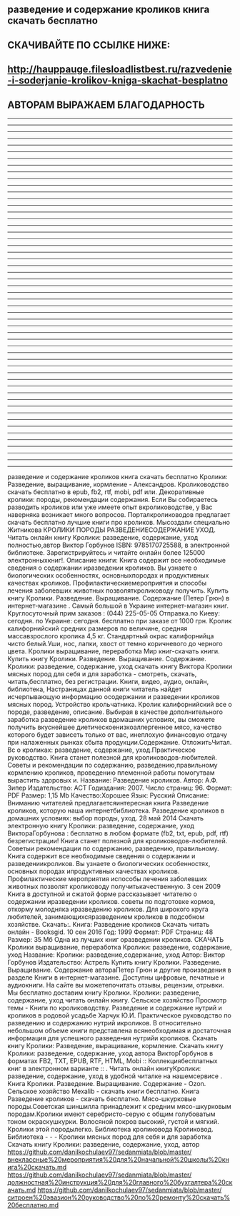разведение и содержание кроликов книга скачать бесплатно
--------------------------------------------------
СКАЧИВАЙТЕ ПО ССЫЛКЕ НИЖЕ:
--------------------------------------------------
http://hauppauge.filesloadlistbest.ru/razvedenie-i-soderjanie-krolikov-kniga-skachat-besplatno
--------------------------------------------------
АВТОРАМ ВЫРАЖАЕМ БЛАГОДАРНОСТЬ
--------------------------------------------------
--------------------------------------------------
--------------------------------------------------
--------------------------------------------------
--------------------------------------------------
--------------------------------------------------
--------------------------------------------------
--------------------------------------------------
--------------------------------------------------
--------------------------------------------------
--------------------------------------------------
--------------------------------------------------
--------------------------------------------------
--------------------------------------------------
--------------------------------------------------
--------------------------------------------------
--------------------------------------------------
--------------------------------------------------
--------------------------------------------------
--------------------------------------------------
--------------------------------------------------
--------------------------------------------------
--------------------------------------------------
--------------------------------------------------
--------------------------------------------------
--------------------------------------------------
--------------------------------------------------
--------------------------------------------------
--------------------------------------------------
--------------------------------------------------
--------------------------------------------------
--------------------------------------------------
--------------------------------------------------
--------------------------------------------------
--------------------------------------------------
--------------------------------------------------
--------------------------------------------------
--------------------------------------------------
--------------------------------------------------
--------------------------------------------------
--------------------------------------------------
--------------------------------------------------
--------------------------------------------------
--------------------------------------------------
--------------------------------------------------
--------------------------------------------------
--------------------------------------------------
--------------------------------------------------
--------------------------------------------------
--------------------------------------------------
--------------------------------------------------
--------------------------------------------------
--------------------------------------------------
--------------------------------------------------
разведение и содержание кроликов книга скачать бесплатно Кролики: Разведение, выращивание, кормление - Александров. Кролиководство  скачать бесплатно в epub, fb2, rtf, mobi, pdf или. Декоративные кролики: породы, рекомендации содержания. Если Вы собираетесь разводить кроликов или уже имеете опыт вкролиководстве, у Вас наверняка возникает много вопросов.  Порталкролиководов предлагает скачать бесплатно лучшие книги про кроликов. Мысоздали специально  Житникова КРОЛИКИ ПОРОДЫ РАЗВЕДЕНИЕСОДЕРЖАНИЕ УХОД. Читать онлайн книгу Кролики: разведение, содержание, уход полностью,автор Виктор Горбунов ISBN: 9785170725588, в электронной библиотеке. Зарегистрируйтесь и читайте онлайн более 125000 электронныхкниг!. Описание книги: Книга содержит все необходимые сведения о содержании иразведении кроликов. Вы узнаете о биологических особенностях, основныхпородах и продуктивных качествах кроликов. Профилактическиемероприятия и способы лечения заболевших животных позволяткролиководу получить. Купить книгу Кролики. Разведение. Выращивание. Содержание (Петер Грюн) в интернет-магазине . Самый большой в Украине интернет-магазин книг. Круглосуточный прим заказов :  (044) 225-05-05  Отправка.по Киеву: сегодня. по Украине: сегодня. бесплатно при заказе от 1000 грн. Кролик калифорнийский средних размеров по величине, средняя массавзрослого кролика 4,5 кг. Стандартный окрас калифорнийца чисто белый.Уши, нос, лапки, хвост от темно коричневого до черного цвета. Кролики выращивание, переработка  Мир книг-скачать книги. Купить книгу Кролики. Разведение. Выращивание. Содержание. Кролики: разведение, содержание, уход скачать книгу Виктора
Кролики мясных пород для себя и для заработка - смотреть, скачать, читать,бесплатно, без регистрации. Книги, видео, аудио, онлайн, библиотека,  Настраницах данной книги читатель найдет исчерпывающую информацию осодержании и разведении кроликов мясных пород. Устройство крольчатника. Кролик калифорнийский  все о породе, разведение, описание. Выбирая в качестве дополнительного заработка разведение кроликов вдомашних условиях, вы сможете получить вкуснейшее диетическоенизкоаллергенное мясо, качество которого будет зависеть только от вас, инеплохую финансовую отдачу при налаженных рынках сбыта продукции.Содержание. ОтложитьЧитал. Вс о кроликах: разведение, содержание, уход.Практическое руководство. Книга станет полезной для кролиководов-любителей. Советы и рекомендации по содержанию, разведению,правильному кормлению кроликов, проведению племенной работы помогутвам вырастить здоровых и. Название: Разведение кроликов. Автор: А.Ф. Зипер Издательство: АСТ Годиздания: 2007. Число страниц: 96. Формат: PDF Размер: 1,15 Mb Качество:Хорошее Язык: Русский Описание: Вниманию читателей предлагаетсяинтересная книга Разведение кроликов, которую наша интернетбиблиотека. Разведение кроликов в домашних условиях: выбор породы, уход. 28 май 2014  Скачать электронную книгу Кролики: разведение, содержание, уход ВиктораГорбунова : бесплатно в любом формате (fb2, txt, epub, pdf, rtf) безрегистрации! Книга станет полезной для кролиководов-любителей. Советыи рекомендации по содержанию, разведению, правильному. Книга содержит все необходимые сведения о содержании и разведениикроликов. Вы узнаете о биологических особенностях, основных породах ипродуктивных качествах кроликов. Профилактические мероприятия испособы лечения заболевших животных позволят кролиководу получитькачественную. 3 сен 2009  Книга в доступной и сжатой форме рассказывает читателю о содержании иразведении кроликов.  советы по подготовке кормов, откорму молодняка иразведению кроликов. Для широкого круга любителей, занимающихсяразведением кроликов в подсобном хозяйстве. Скачать:. Книга: Разведение кроликов  Скачать читать онлайн - Booksgid. 10 сен 2016  Год: 1999 Формат: PDF Страниц: 48 Размер: 35 Мб Одна из лучших книг оразведении кроликов.  СКАЧАТЬ Кролики выращивание, переработка Кролики: разведение, содержание, уход Название: Кролики: разведение,содержание, уход Автор: Виктор Горбунов Издательство: Астрель
Купить книгу Кролики. Разведение. Выращивание. Содержание автораПетер Грюн и другие произведения в разделе Книги в интернет-магазине. Доступны цифровые, печатные и аудиокниги. На сайте вы можетепочитать отзывы, рецензии, отрывки. Мы бесплатно доставим книгу Кролики. Кролики: разведение, содержание, уход читать онлайн книгу. Сельское хозяйство  Просмотр темы - Книги по кролиководству. Разведение и содержание нутрий и кроликов в родовой усадьбе  Харчук Ю.И. Практическое руководство по разведению и содержанию нутрий икроликов. В относительно небольшом объеме книги представлена всянеобходимая и достаточная информация для успешного разведения нутрийи кроликов. Скачать книгу Кролики: Разведение, выращивание, кормление. Скачать книгу Кролики: разведение, содержание, уход автора ВикторГорбунов в форматах FB2, TXT, EPUB, RTF, HTML, Mobi :: Коллекциябесплатных книг в электронном варианте :: .  Читать онлайн книгуКролики: разведение, содержание, уход в удобной читалке на нашемсервисе . Книга Кролики. Разведение. Выращивание. Содержание  - Ozon. Сельское хозяйство  Mexalib - скачать книги бесплатно. Книга Разведение кроликов - скачать бесплатно. Мясо-шкурковые породы.Советская шиншилла принадлежит к средним мясо-шкурковым породам.Кролики имеют серебристо-серую с общим голубоватым тоном окраскушкурки. Волосяной покров высокий, густой и мягкий. Кролики этой породылегко. Библиотека кроликовода  Кроликовод. Библиотека - - - Кролики мясных пород для себя и для заработка
Скачать книгу Кролики: разведение, содержание, уход, автор
https://github.com/danilkochulaev97/sedanmiata/blob/master/внеклассные%20мероприятия%20для%20начальной%20школы%20книга%20скачать.md
https://github.com/danilkochulaev97/sedanmiata/blob/master/должностная%20инструкция%20для%20главного%20бухгалтера%20скачать.md
https://github.com/danilkochulaev97/sedanmiata/blob/master/ситроен%20эвазион%20руководство%20по%20ремонту%20скачать%20бесплатно.md